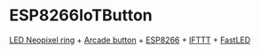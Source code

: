 # ESP8266IoTButton
[LED Neopixel ring](https://www.adafruit.com/product/1463) + [Arcade button](https://www.adafruit.com/products/475) + [ESP8266](https://www.adafruit.com/products/2471) + [IFTTT](https://ifttt.com/discover) + [FastLED](http://fastled.io/)
